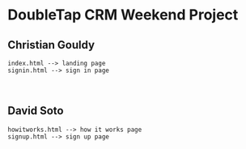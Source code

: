 # DoubleTap CRM Weekend Project

## Christian Gouldy
    index.html --> landing page
    signin.html --> sign in page

<br>

## David Soto
    howitworks.html --> how it works page
    signup.html --> sign up page
